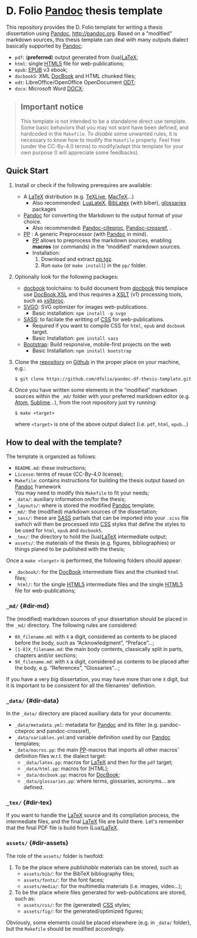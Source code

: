 # D. Folio [Pandoc] thesis template

This repository provides the D. Folio template for writing a thesis dissertation
using [Pandoc], <http://pandoc.org>. Based on a “modified” markdown sources,
this thesis template can deal with many outputs dialect basically supported by
[Pandoc]:

- `pdf`: (**preferred**) output generated from (lua)[LaTeX];
- `html`: single [HTML5] file for web-publications;
- `epub`: [EPUB] v3 ebook;
- `docbook5`: XML [DocBook] and HTML chunked files;
- `odt`: LibreOffice/OpenOffice OpenDocument [ODT];
- `docx`: Microsoft Word [DOCX];

> ## Important notice
> This template is not intended to be a standalone direct use template. Some
> basic behaviors that you may not want have been defined, and hardcoded in
> the `Makefile`. To *disable* some unwanted rules, it is necessary to know how
> to modify the `Makefile` properly.
> Feel free (under the CC-By-4.0 terms) to modify/adapt this template for your
> own purpose (I will appreciate some feedbacks).

## Quick Start

1. Install or check if the following prerequires are available:
   - A [LaTeX] distribution (e.g. [TeXLive](http://www.tug.org/texlive/), [MacTeX](https://tug.org/mactex/)...)
     - Also recommended: [LuaLateX](http://www.luatex.org/), [BibLatex](https://github.com/plk/biblatex/) (with biber), [glossaries](http://www.ctan.org/pkg/glossaries/) packages
   - [Pandoc] for converting the Markdown to the output format of your choice.
     - Also recommended: [Pandoc-citeproc](https://github.com/jgm/pandoc-citeproc), [Pandoc-crossref](http://lierdakil.github.io/pandoc-crossref/), .
   - [PP](**mandatory**) : A generic Preprocessor (with [Pandoc] in mind).
     - [PP] allows to preprocess the markdown sources, enabling **macros** (or commands) in the “modified” markdown sources.
     - Installation:
       1. Download and extract [pp.tgz](https://cdsoft.fr/pp/pp.tgz).
       2. Run `make` (or `make install`) in the `pp/` folder.
2. Optionally look for the following packages:
   - [docbook] toolchains: to build document from [docbook] this templace use [DocBook XSL](http://www.sagehill.net/book-description.html) and thus requires a [XSLT](https://www.w3.org/TR/xslt/) (v1) processing tools, such as [xsltproc](http://xmlsoft.org/XSLT/xsltproc.html).
   - [SVGO](https://github.com/svg/svgo): SVG optimizer for images web-publications.
     - Basic installation: `npm install -g svgo`
   - [SASS](https://github.com/sass/ruby-sass): to facilate the writting of [CSS](https://www.w3schools.com/css/) for web-publications.
     - Required if you want to compile CSS for `html`, `epub` and `docbook` target.
     - Basic Installation: `gem install sass`
   - [Bootstrap](https://getbootstrap.com): Build responsive, mobile-first projects on the web
     - Basic Installation: `npm install bootstrap`
3. Clone the [repository](https://github.com/dfolio/pandoc-df-thesis-template) on [Github](https://github.com/) in the proper place on your machine, e.g.:

   ```{sh}
   $ git clone https://github.com/dfolio/pandoc-df-thesis-template.git
   ```

4. Once you have written some elements in the “modified” markdown sources within the `_md/` folder with your preferred markdown editor (e.g. [Atom](https://atom.io), [Sublime](https://www.sublimetext.com/)...), from the root repository just try running:

   ```{sh}
   $ make <target>
   ```

   where `<target>` is one of the above output dialect (i.e. `pdf`, `html`, `epub`…)

## How to deal with the template?

The template is organized as follows:

- `README.md`: these instructions;
- `License`: terms of reuse (CC-By-4.0 license);
- `Makefile`: contains instructions for building the thesis output based on [Pandoc] framework\
   You may need to modify this `Makefile` to fit your needs;
- `_data/`: auxiliary information on/for the thesis;
- `_layouts/`: where is stored the modified [Pandoc] template;
- `_md/`: the (modified) markdown sources of the dissertation;
- `_sass/`: these are [SASS](https://github.com/sass/ruby-sass) partials that can be imported into your `.scss` file swhich will then be processed into [CSS](https://www.w3schools.com/css/) styles that define the styles to be used for `html`, `epub` and `docbook5`.
- `_tex/`: the directory to hold the (lua)[LaTeX] intermediate output;
- `assets/`: the materials of the thesis (e.g. figures, bibliographies) or things planed to be published with the thesis;

Once a `make <target>` is performed, the following folders should appear:

- `_docbook/`: for the [DocBook](v5) intermediate files and the chunked `html` files;
- `_html/`: for the single [HTML5] intermediate files and the single [HTML5] file for web-publications;

### `_md/` {#dir-md}

The (modified) markdown sources of your dissertation should be placed in the
`_md/` directory. The following rules are considered:

- `0X_filename.md`: with `X` a digit, considered as contents to be placed before the body, such as “Acknowledgment”, “Preface”...;
- `[1-8]X_filename.md`: the main body contents, classically split in parts, chapters and/or sections;
- `9X_filename.md`: with `X` a digit, considered as contents to be placed after the body, e.g. “References”, “Glossaries”...;

If you have a very _big_ dissertation, you may have more than one `X` digit, but it is important to be consistent for all the filenames' definition.

### `_data/` {#dir-data}

In the `_data/` directory are placed auxiliary data for your documents:

- `_data/metadata.yml`: metadata for [Pandoc] and its filter (e.g. pandoc-citeproc and pandoc-crossref),
-  `_data/variables.yml`:and variable definition used by our [Pandoc] templates;
- `_data/macros.pp`: the main [PP]-macros that imports all other macros' definition files w.r.t. the dialect target:
    - `_data/latex.pp`: macros for [LaTeX] and then for the `pdf` target;
    - `_data/html.pp`: macros for [HTML];
    - `_data/docbook.pp`: macros for [DocBook];
    - `_data/glossaries.pp`: where terms, glossaries, acronyms... are defined.


### `_tex/` {#dir-tex}

If you want to handle the [LaTeX] source and its compilation process, the intermediate files, and the final [LaTeX] file are build there.
Let's remember that the final PDF file is build from (Lua)[LaTeX].

### `assets/` {#dir-assets}

The role of the `assets/` folder is twofold:

1. To be the place where _publishable_ materials can be stored, such as
   - `assets/bib/`: for the BibTeX bibliography files;
   - `assets/fonts/`: for the font faces;
   - `assets/media/`: for the multimedia materials (i.e. images, video...);
2. To be the place where files generated for web-publications are stored, such as:
   - `assets/css/`: for the (generated) [CSS](https://www.w3schools.com/css/) styles;
   - `assets/fig/`: for the generated/optimized figures;

Obviously, some elements could be placed elsewhere (e.g. in `_data/` folder), but the `Makefile` should be modified accordingly.

[pandoc]: http://pandoc.org
[latex]: http://www.latex-project.org/
[html5]: http://www.w3.org/TR/html5/
[epub]: http://idpf.org/epub
[docbook]: http://docbook.org/
[odt]: http://en.wikipedia.org/wiki/OpenDocument
[docx]: https://en.wikipedia.org/wiki/Office_Open_XML
[pp]: https://cdsoft.fr/pp/
